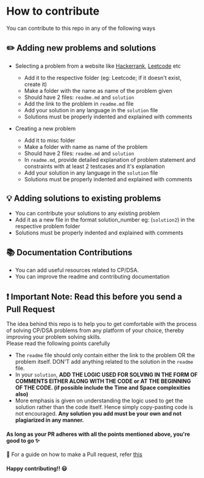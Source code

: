 
# How to contribute
You can contribute to this repo in any of the following ways
## :pencil2: Adding new problems and solutions

* Selecting a problem from a website like [Hackerrank](https://hackerrank.com/), [Leetcode](https://leetcode.com/) etc
  * Add it to the respective folder (eg: Leetcode; if it doesn't exist, create it)
  * Make a folder with the name as name of the problem given
  * Should have 2 files: `readme.md` and `solution`
  * Add the link to the problem in `readme.md` file
  * Add your solution in any language in the `solution` file
  * Solutions must be properly indented and explained with comments

* Creating a new problem
  * Add it to misc folder 
  * Make a folder with name as name of the problem
  * Should have 2 files: `readme.md` and `solution`
  * In `readme.md`, provide detailed explanation of problem statement and constraints with at least 2 testcases and it's explanation
  * Add your solution in any language in the `solution` file
  * Solutions must be properly indented and explained with comments

## :bulb: Adding solutions to existing problems
* You can contribute your solutions to any existing problem
* Add it as a new file in the format solution_number eg: (`solution2`) in the respective problem folder
* Solutions must be properly indented and explained with comments

## :books: Documentation Contributions
* You can add useful resources related to CP/DSA. 
* You can improve the readme and contributing documentation

## :exclamation: Important Note: Read this before you send  a Pull Request

The idea behind this repo is to help you to get comfortable with the process of solving CP/DSA problems from any platform of your choice, thereby improving your problem solving skills.  
Please read the following points carefully 
* The `readme` file should only contain either the link to the problem OR the problem itself. DON'T add anything related to the solution in the `readme` file.
* In your `solution`, **ADD THE LOGIC USED FOR SOLVING IN THE FORM OF COMMENTS EITHER ALONG WITH THE CODE or AT THE BEGINNING OF THE CODE. (if possible include the Time and Space complexities also)**
* More emphasis is given on understanding the logic used to get the solution rather than the code itself. Hence simply copy-pasting code is not encouraged. 
**Any solution you add must be your own and not plagiarized in any manner.** 

#### As long as your PR adheres with all the points mentioned above, you're good to go :sparkles:

:pencil: For a guide on how to make a Pull request, refer [this](https://github.com/TLE-MEC/Hack-CP-DSA/blob/main/MAKING_A_PR.md)

#### Happy contributing!! :smiley:
